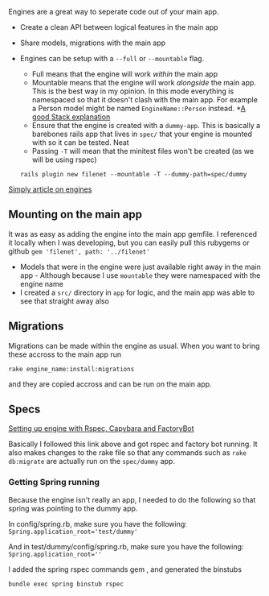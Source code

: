Engines are a great way to seperate code out of your main app.

* Create a clean API between logical features in the main app
* Share models, migrations with the main app

* Engines can be setup with a `--full` or `--mountable` flag.
  * Full means that the engine will work _within_ the main app
  * Mountable means that the engine will work _alongside_ the main app. This is the best way in my opinion. In this mode everything is namespaced so that it doesn't clash with the main app. For example a Person model might be named `EngineName::Person` instead.
  *[A good Stack explanation](https://stackoverflow.com/questions/6118905/rails-3-1-engine-vs-mountable-app) 
  * Ensure that the engine is created with a `dummy-app`. This is basically a barebones rails app that lives in `spec/` that your engine is mounted with so it can be tested. Neat
  * Passing `-T` will mean that the minitest files won't be created (as we will be using rspec)
  
  `rails plugin new filenet --mountable -T --dummy-path=spec/dummy`
  
[Simply article on engines](https://www.amberbit.com/blog/2015/10/15/rails-mountable-engines/)

## Mounting on the main app

It was as easy as adding the engine into the main app gemfile. I referenced it locally when I was developing, but you can easily pull this rubygems or github
`gem 'filenet', path: '../filenet'`

* Models that were in the engine were just available right away in the main app - Although because I use `mountable` they were namespaced with the engine name
* I created a `src/` directory in `app` for logic, and the main app was able to see that straight away also

## Migrations

Migrations can be made within the engine as usual. When you want to bring these accross to the main app run

`rake engine_name:install:migrations`

and they are copied accross and can be run on the main app.

## Specs

[Setting up engine with Rspec, Capybara and FactoryBot](https://www.viget.com/articles/rails-engine-testing-with-rspec-capybara-and-factorygirl/)

Basically I followed this link above and got rspec and factory bot running. It also makes changes to the rake file so that any commands such as `rake db:migrate` are actually run on the `spec/dummy` app.

### Getting Spring running
Because the engine isn't really an app, I needed to do the following so that spring was pointing to the dummy app.

In config/spring.rb, make sure you have the following:
`Spring.application_root='test/dummy'`

And in test/dummy/config/spring.rb, make sure you have the following:
`Spring.application_root=''`

I added the spring rspec commands gem , and generated the binstubs

`bundle exec spring binstub rspec`


